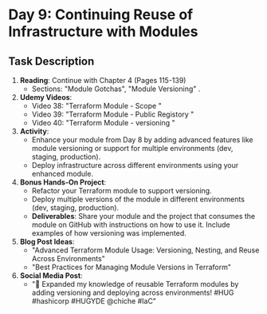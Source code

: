 # Day 9: Continuing Reuse of Infrastructure with Modules

## Task Description

1. **Reading**: Continue with Chapter 4 (Pages 115-139)
   - Sections: "Module Gotchas", "Module Versioning" .
2. **Udemy Videos**: 
   - Video 38: "Terraform Module - Scope "
   - Video 39: "Terraform Module - Public Registory "
   - Video 40: "Terraform Module - versioning "
3. **Activity**: 
   - Enhance your module from Day 8 by adding advanced features like module versioning or support for multiple environments (dev, staging, production).
   - Deploy infrastructure across different environments using your enhanced module.
4. **Bonus Hands-On Project**: 
   - Refactor your Terraform module to support versioning.
   - Deploy multiple versions of the module in different environments (dev, staging, production).
   - **Deliverables**: Share your module and the project that consumes the module on GitHub with instructions on how to use it. Include examples of how versioning was implemented.
5. **Blog Post Ideas**: 
   - "Advanced Terraform Module Usage: Versioning, Nesting, and Reuse Across Environments"
   - "Best Practices for Managing Module Versions in Terraform"
6. **Social Media Post**: 
   - "🔄 Expanded my knowledge of reusable Terraform modules by adding versioning and deploying across environments! #HUG #hashicorp #HUGYDE @chiche #IaC"

